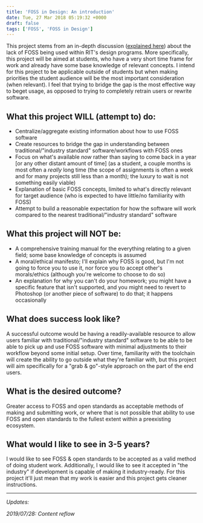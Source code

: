 ```yaml
---
title: 'FOSS in Design: An introduction'
date: Tue, 27 Mar 2018 05:19:32 +0000
draft: false
tags: ['FOSS', 'FOSS in Design']
---
```


This project stems from an in-depth discussion ([explained here](https://blog.ctmartin.me/2018/03/foss-in-design-some-background/)) about the lack of FOSS being used within RIT's design programs.
More specifically, this project will be aimed at students, who have a very short time frame for work and already have some base knowledge of relevant concepts.
I intend for this project to be applicable outside of students but when making priorities the student audience will be the most important consideration (when relevant).
I feel that trying to bridge the gap is the most effective way to beget usage, as opposed to trying to completely retrain users or rewrite software.

<!--more-->

## What this project **WILL** (attempt to) do:

*   Centralize/aggregate existing information about how to use FOSS software
*   Create resources to bridge the gap in understanding between traditional/"industry standard" software/workflows with FOSS ones
*   Focus on what's available _now_ rather than saying to come back in a year \[or any other distant amount of time\] (as a student, a couple months is most often a _really_ long time (the scope of assignments is often a week and for many projects still less than a month); the luxury to wait is not something easily viable)
*   Explanation of basic FOSS concepts, limited to what's directly relevant for target audience (who is expected to have little/no familiarity with FOSS)
*   Attempt to build a reasonable expectation for how the software will work compared to the nearest traditional/"industry standard" software

## What this project will **NOT** be:

*   A comprehensive training manual for the everything relating to a given field; some base knowledge of concepts is assumed
*   A moral/ethical manifesto; I'll explain why FOSS is good, but I'm not going to force you to use it, nor force you to accept other's morals/ethics (although you're welcome to choose to do so)
*   An explanation for why you can't do your homework; you might have a specific feature that isn't supported, and you might need to revert to Photoshop (or another piece of software) to do that; it happens occasionally

## What does success look like?

A successful outcome would be having a readily-available resource to allow users familiar with traditional/"industry standard" software to be able to be able to pick up and use FOSS software with minimal adjustments to their workflow beyond some initial setup.
Over time, familiarity with the toolchain will create the ability to go outside what they're familiar with, but this project will aim specifically for a "grab & go"-style approach on the part of the end users.

## What is the desired outcome?

Greater access to FOSS and open standards as acceptable methods of making and submitting work, or where that is not possible that ability to use FOSS and open standards to the fullest extent within a preexisting ecosystem.

## What would I like to see in 3-5 years?

I would like to see FOSS & open standards to be accepted as a valid method of doing student work.
Additionally, I would like to see it accepted in "the industry" if development is capable of making it industry-ready.
For this project it'll just mean that my work is easier and this project gets cleaner instructions.

---

_Updates:_

_2019/07/28: Content reflow_